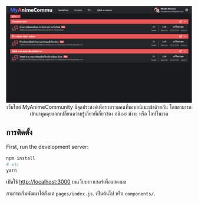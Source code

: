 <img src="./public/image/Screenshot%202022-06-02%20103609.png">

<div align="center">
เว็บไซต์ MyAnimeCommunity มีจุดประสงค์เพื่อรวบรวมคนที่ชอบอนิเมะเข้าด้วยกัน โดยสามารถเข้ามาพูดคุยแลกเปลี่ยนความรู้เกี่ยวที่เกี่ยวข้อง อนิเมะ มังงะ หรือ ไลท์โนเวล
</div>

## การติดตั้ง

First, run the development server:

```bash
npm install
# หรือ
yarn
```

เปิดใช้ [http://localhost:3000](http://localhost:3000) บนเว็บบราวเซอร์เพื่อแสดงผล

สามารถเริ่มพัฒนาได้ตั้งแต่ `pages/index.js`. เป็นต้นไป หรือ `components/`.
